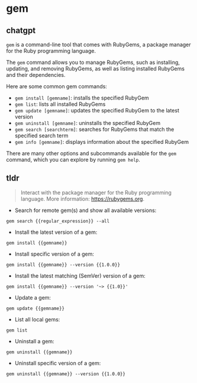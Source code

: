 # gem 
## chatgpt 
`gem` is a command-line tool that comes with RubyGems, a package manager for the Ruby programming language. 

The `gem` command allows you to manage RubyGems, such as installing, updating, and removing RubyGems, as well as listing installed RubyGems and their dependencies. 

Here are some common gem commands:

- `gem install [gemname]`: installs the specified RubyGem
- `gem list`: lists all installed RubyGems
- `gem update [gemname]`: updates the specified RubyGem to the latest version
- `gem uninstall [gemname]`: uninstalls the specified RubyGem
- `gem search [searchterm]`: searches for RubyGems that match the specified search term
- `gem info [gemname]`: displays information about the specified RubyGem

There are many other options and subcommands available for the `gem` command, which you can explore by running `gem help`. 

## tldr 
 
> Interact with the package manager for the Ruby programming language.
> More information: <https://rubygems.org>.

- Search for remote gem(s) and show all available versions:

`gem search {{regular_expression}} --all`

- Install the latest version of a gem:

`gem install {{gemname}}`

- Install specific version of a gem:

`gem install {{gemname}} --version {{1.0.0}}`

- Install the latest matching (SemVer) version of a gem:

`gem install {{gemname}} --version '~> {{1.0}}'`

- Update a gem:

`gem update {{gemname}}`

- List all local gems:

`gem list`

- Uninstall a gem:

`gem uninstall {{gemname}}`

- Uninstall specific version of a gem:

`gem uninstall {{gemname}} --version {{1.0.0}}`
